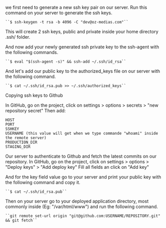 we first need to generate a new ssh key pair on our server.
    Run this command on your server to generate the ssh keys.

    ``$ ssh-keygen -t rsa -b 4096 -C "dev@oz-medias.com"``

This will create 2 ssh keys, public and private inside your home directory .ssh/ folder.

And now add your newly generated ssh private key to the ssh-agent with the following commands.

    ``$ eval "$(ssh-agent -s)" && ssh-add ~/.ssh/id_rsa``

And let's add our public key to the authorized_keys file on our server with the following command.

    ``$ cat ~/.ssh/id_rsa.pub >> ~/.ssh/authorized_keys``

Copying ssh keys to Github

In GitHub, go on the project, click on settings > options > secrets > "new repository secret"
Then add:

    HOST
    PORT
    SSHKEY
    USERNAME (this value will get when we type commande "whoami" inside the remote server)
    PRODUCTION_DIR
    STAGING_DIR

Our server to authenticate to Github and fetch the latest commits on our repository.
In GitHub, go on the project, click on settings > options > "Deploy keys" > "Add deploy key"
Fill all fields an click on "Add key"

And for the key field value go to your server and print your public key with the following command and copy it.

    ``$ cat ~/.ssh/id_rsa.pub``

Then on your server go to your deployed application directory, most commonly inside (Eg: "/var/html/www") and run the following command.

    ``git remote set-url origin "git@github.com:USERNAME/REPOSITORY.git" && git fetch``

